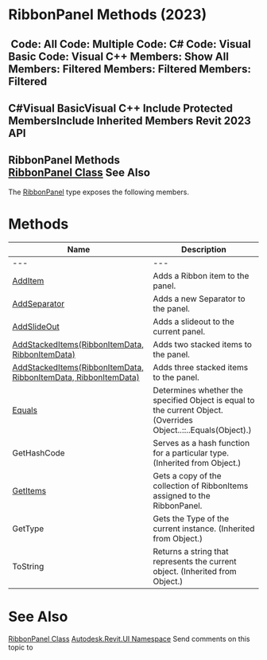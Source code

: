 # RibbonPanel Methods (2023)

﻿
 Code: All Code: Multiple Code: C# Code: Visual Basic Code: Visual C++  Members: Show All Members: Filtered Members: Filtered Members: Filtered   
---  
C#Visual BasicVisual C++
Include Protected MembersInclude Inherited Members
Revit 2023 API  
---  
RibbonPanel Methods  
[RibbonPanel Class](544c0af7-6124-4f64-a25d-46e81ac5300f.md "RibbonPanel Class") See Also  
---  
The [RibbonPanel](544c0af7-6124-4f64-a25d-46e81ac5300f.md "RibbonPanel Class") type exposes the following members.
# Methods
| Name | Description |
| --- | --- |
| --- | --- | --- |
| [AddItem](8b74bcca-b764-4c57-5161-840afe14af4d.md "AddItem Method") | Adds a Ribbon item to the panel. |
| [AddSeparator](2fa98df9-0384-e3a6-65f9-a4529b87ed36.md "AddSeparator Method") | Adds a new Separator to the panel. |
| [AddSlideOut](a456ce07-b3ef-9fe8-8234-b794d4db38da.md "AddSlideOut Method") | Adds a slideout to the current panel. |
| [AddStackedItems(RibbonItemData, RibbonItemData)](1fe0bbea-29a5-dff5-7330-ff07879b1cee.md "AddStackedItems Method \(RibbonItemData, RibbonItemData\)") | Adds two stacked items to the panel. |
| [AddStackedItems(RibbonItemData, RibbonItemData, RibbonItemData)](5e8e4141-58b8-c786-c43d-f1e043bb4c71.md "AddStackedItems Method \(RibbonItemData, RibbonItemData, RibbonItemData\)") | Adds three stacked items to the panel. |
| [Equals](ca7ce9f5-df5d-298c-3760-34b2cbbcbd12.md "Equals Method") | Determines whether the specified Object is equal to the current Object.  (Overrides Object..::..Equals(Object).) |
| GetHashCode | Serves as a hash function for a particular type.  (Inherited from Object.) |
| [GetItems](be85a04a-b901-3e28-6dfc-aa452be63dd2.md "GetItems Method") | Gets a copy of the collection of RibbonItems assigned to the RibbonPanel. |
| GetType | Gets the Type of the current instance. (Inherited from Object.) |
| ToString | Returns a string that represents the current object. (Inherited from Object.) |

# See Also
[RibbonPanel Class](544c0af7-6124-4f64-a25d-46e81ac5300f.md "RibbonPanel Class")
[Autodesk.Revit.UI Namespace](e86fd90a-8957-02a6-da7f-ced248966e3e.md "Autodesk.Revit.UI Namespace")
Send comments on this topic to 